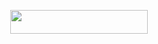 <p align="center"><a href="https://dashboard.heroku.com/new?template=https://github.com/xkrishmishra/ukrish"> <img src="https://img.shields.io/badge/Deploy%20On%20Heroku-bringle?style=for-the-badge&logo=heroku" width="220" height="38.45"/></a></p>
